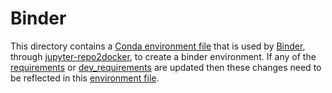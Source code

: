 # Binder

This directory contains a [Conda environment file](./environment.yml) that is used by [Binder](https://mybinder.readthedocs.io/en/latest/index.html), through [jupyter-repo2docker](https://repo2docker.readthedocs.io/en/latest/index.html), to create a binder environment. If any of the [requirements](../requirements.txt) or [dev_requirements](../dev_requirements.txt) are updated then these changes need to be reflected in this [environment file](./environment.yml).